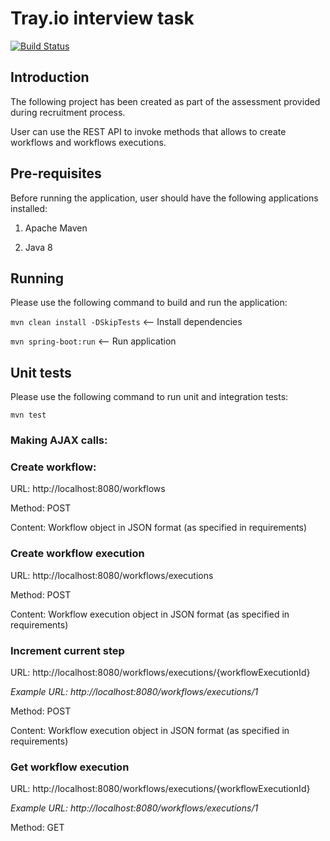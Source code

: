 # Tray.io interview task

[![Build Status](https://travis-ci.org/Bartosz-D3V/Tray.io-task.svg?branch=master)](https://travis-ci.org/Bartosz-D3V/Tray.io-task)

## Introduction
The following project has been created as part of the assessment provided during recruitment process.

User can use the REST API to invoke methods that allows to create workflows and workflows executions.

## Pre-requisites
Before running the application, user should have the following applications installed:

1. Apache Maven

2. Java 8

## Running
Please use the following command to build and run the application:

```mvn clean install -DSkipTests``` <-- Install dependencies

```mvn spring-boot:run``` <-- Run application

## Unit tests
Please use the following command to run unit and integration tests:

```mvn test```

### Making AJAX calls:
### Create workflow:

URL: http://localhost:8080/workflows

Method: POST

Content: Workflow object in JSON format (as specified in requirements)

### Create workflow execution

URL: http://localhost:8080/workflows/executions

Method: POST

Content: Workflow execution object in JSON format (as specified in requirements)

### Increment current step

URL: http://localhost:8080/workflows/executions/{workflowExecutionId}

_Example URL: http://localhost:8080/workflows/executions/1_

Method: POST

Content: Workflow execution object in JSON format (as specified in requirements)

### Get workflow execution

URL: http://localhost:8080/workflows/executions/{workflowExecutionId}

_Example URL: http://localhost:8080/workflows/executions/1_

Method: GET
